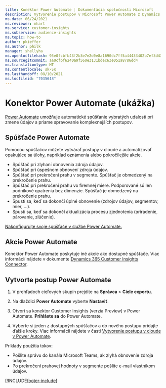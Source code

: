 ```yaml
---
title: Konektor Power Automate | Dokumentácia spoločnosti Microsoft
description: Vytvorenie postupov v Microsoft Power Automate z Dynamics 365 Customer Insights.
ms.date: 06/24/2021
ms.reviewer: mhart
ms.service: customer-insights
ms.subservice: audience-insights
ms.topic: how-to
author: pkieffer
ms.author: philk
manager: shellyha
ms.openlocfilehash: 95e0fcbfb43f2b3e7e2d0e8a1690dc7ff5a44433402b7ef3d437710eb0efff15
ms.sourcegitcommit: aa0cfbf6240a9f560e3131bdec63e051a8786dd4
ms.translationtype: HT
ms.contentlocale: sk-SK
ms.lasthandoff: 08/10/2021
ms.locfileid: "7035618"
---
```

# <a name="power-automate-connector-preview"></a>Konektor Power Automate (ukážka)

[Power Automate](https://flow.microsoft.com/) umožňuje automatické spúšťanie vybratých udalostí pri zmene údajov a priame spravovanie komplexnejších postupov.

## <a name="power-automate-triggers"></a>Spúšťače Power Automate

Pomocou spúšťačov môžete vytvárať postupy v cloude a automatizovať opakujúce sa úlohy, napríklad oznámenia alebo pokročilejšie akcie. 

- Spúšťač pri zlyhaní obnovenia zdroja údajov. 
- Spúšťač pri úspešnom obnovení zdroja údajov.
- Spúšťač pri prekročení prahu v segmente. Spúšťač je obmedzený na prekročenie prahu.
- Spúšťač pri prekročení prahu vo firemnej miere. Podporované sú len podnikové opatrenia bez dimenzie. Spúšťač je obmedzený na prekročenie prahu.
- Spustí sa, keď sa dokončí úplné obnovenie (zdrojov údajov, segmentov, mier, ...).
- Spustí sa, keď sa dokončí aktualizácia procesu zjednotenia (priradenie, párovanie, zlúčenie).

[Nakonfigurujte svoje spúšťače v službe Power Automate.](https://flow.microsoft.com/connectors/shared_customerinsights/dynamics-365-customer-insights-connector/)

## <a name="power-automate-actions"></a>Akcie Power Automate

Konektor Power Automate poskytuje iné akcie ako dostupné spúšťače. Viac informácií nájdete v dokumente [Dynamics 365 Customer Insights Connector](/connectors/customerinsights/).

## <a name="create-a-power-automate-flow"></a>Vytvorte postup Power Automate

1. V prehľadoch cieľových skupín prejdite na **Správca** > **Ciele exportu**.

1. Na dlaždici **Power Automate** vyberte **Nastaviť**.

1. Otvorí sa konektor Customer Insights (verzia Preview) v Power Automate. **Prihláste sa** do Power Automate.

1. Vyberte si jeden z dostupných spúšťačov a do nového postupu pridajte ďalšie kroky. Viac informácií nájdete v časti [Vytvorenie postupu v cloude v Power Automate](/power-automate/get-started-logic-flow).

Príklady použitia tokov: 
- Pošlite správu do kanála Microsoft Teams, ak zlyhá obnovenie zdroja údajov. 
- Po prekročení prahovej hodnoty v segmente pošlite e-mail vlastníkom údajov.



[!INCLUDE[footer-include](../includes/footer-banner.md)]
